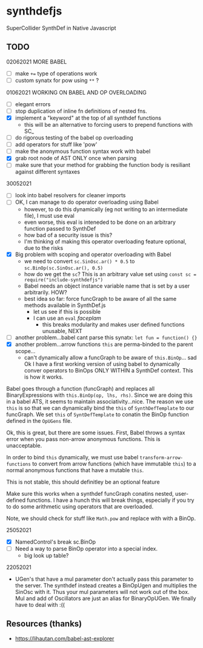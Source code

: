 # synthdefjs
SuperCollider SynthDef in Native Javascript

## TODO
02062021 MORE BABEL
- [ ] make `+=` type of operations work
- [ ] custom synatx for pow using `**` ?

01062021
WORKING ON BABEL AND OP OVERLOADING
- [ ] elegant errors
- [ ] stop duplication of inline fn definitions of nested fns.
- [x] implement a "keyword" at the top of all synthdef functions
	- this will be an alternative to forcing users to prepend functions with SC_
- [ ] do rigorous testing of the babel op overloading
- [ ] add operators for stuff like 'pow' 
- [ ] make the anonymous function syntax work with babel
- [x] grab root node of AST ONLY once when parsing
- [ ] make sure that your method for grabbing the function body is resiliant against different syntaxes

30052021
- [ ] look into babel resolvers for cleaner imports
- [ ] OK, I can manage to do operator overloading using Babel
	- however, to do this dynamically (eg not writing to an intermediate file), I must use eval
	- even worse, this eval is inteneded to be done on an arbitrary function passed to SynthDef
	- how bad of a security issue is this? 
	- I'm thinking of making this operator overloading feature optional, due to the risks
- [x] Big problem with scoping and operator overloading with Babel 
	- we need to convert `sc.SinOsc.ar() * 0.5` to `sc.BinOp(sc.SinOsc.ar(), 0.5)` 
	- how do we get the `sc`? This is an arbitrary value set using `const sc = require("include-synthdefjs")`
	- Babel needs an object instance variable name that is set by a user arbitrarily. HOW?
	- best idea so far: force funcGraph to be aware of all the same methods available in SynthDef.js
		- let us see if this is possible
		- I can use an `eval` *faceplam*
			- this breaks modularity and makes user defined functions unusable, NEXT
- [ ] another problem...babel cant parse this synatx: `let fun = function() {}`
- [x] another problem...arrow functions `this` are perma-binded to the parent scope...
	- can't dynamically allow a funcGraph to be aware of `this.BinOp`... sad
Ok I have a first working version of using babel to dynamically conver operators to BinOps ONLY WITHIN a SynthDef context. This is how it works.  

Babel goes through a function (funcGraph) and replaces all BinaryExpressions with `this.BinOp(op, lhs, rhs)`. Since we are doing this in a babel ATS, it seems to maintain associativity...nice. The reason we use `this` is so that we can dynamically bind the `this` of `SynthDefTemplate` to our funcGraph. We set `this` of `SyntDefTemplate` to conatin the BinOp function defined in the `OpUGens` file.

Ok, this is great, but there are some issues. First, Babel throws a syntax error when you pass non-arrow anonymous functions. This is unacceptable.

In order to bind `this` dynamically, we must use babel `transform-arrow-functions` to convert from arrow functions (which have immutable `this`) to a normal anonymous functions that have a mutable `this`.

This is not stable, this should definitley be an optional feature

Make sure this works when a synthdef funcGraph conatins nested, user-defined functions. I have a hunch this will break things, especially if you try to do some arithmetic using operators that are overloaded.

Note, we should check for stuff like `Math.pow` and replace with with a BinOp.

25052021
- [x] NamedControl's break sc.BinOp
- [ ] Need a way to parse BinOp operator into a special index. 
    - big look up table?

22052021
- UGen's that have a mul parameter don't actually pass this parameter to the server. The synthdef instead creates a BinOpUgen and multiplies the SinOsc with it. Thus your mul parameters will not work out of the box. Mul and add of Oscillators are just an alias for BinaryOpUGen. We finally have to deal with :((

## Resources (thanks)
- https://lihautan.com/babel-ast-explorer 

